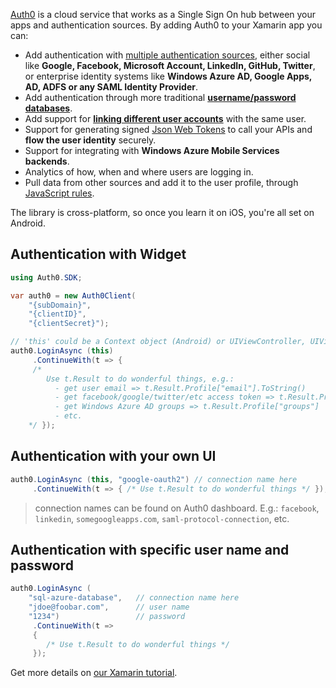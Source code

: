 [Auth0](http://developers.auth0.com) is a cloud service that works as a Single Sign On hub between your apps and authentication sources. By adding Auth0 to your Xamarin app you can:

* Add authentication with [multiple authentication sources](https://docs.auth0.com/identityproviders), either social like **Google, Facebook, Microsoft Account, LinkedIn, GitHub, Twitter**, or enterprise identity systems like **Windows Azure AD, Google Apps, AD, ADFS or any SAML Identity Provider**. 
* Add authentication through more traditional **[username/password databases](https://docs.auth0.com/mysql-connection-tutorial)**.
* Add support for **[linking different user accounts](https://docs.auth0.com/link-accounts)** with the same user.
* Support for generating signed [Json Web Tokens](https://docs.auth0.com/jwt) to call your APIs and **flow the user identity** securely.
* Support for integrating with **Windows Azure Mobile Services backends**.
* Analytics of how, when and where users are logging in.
* Pull data from other sources and add it to the user profile, through [JavaScript rules](https://docs.auth0.com/rules).

The library is cross-platform, so once you learn it on iOS, you're all set on Android.

## Authentication with Widget

```csharp
using Auth0.SDK;

var auth0 = new Auth0Client(
	"{subDomain}",
	"{clientID}",
	"{clientSecret}");

// 'this' could be a Context object (Android) or UIViewController, UIView, UIBarButtonItem (iOS)
auth0.LoginAsync (this)
	 .ContinueWith(t => { 
	 /* 
	    Use t.Result to do wonderful things, e.g.: 
	      - get user email => t.Result.Profile["email"].ToString()
	      - get facebook/google/twitter/etc access token => t.Result.Profile["identities"][0]["access_token"]
	      - get Windows Azure AD groups => t.Result.Profile["groups"]
	      - etc.
	*/ });
```

## Authentication with your own UI

```csharp
auth0.LoginAsync (this, "google-oauth2") // connection name here
	 .ContinueWith(t => { /* Use t.Result to do wonderful things */ });
```

> connection names can be found on Auth0 dashboard. E.g.: `facebook`, `linkedin`, `somegoogleapps.com`, `saml-protocol-connection`, etc.

## Authentication with specific user name and password

```csharp
auth0.LoginAsync (
	"sql-azure-database", 	// connection name here
	"jdoe@foobar.com", 		// user name
	"1234")					// password
	 .ContinueWith(t => 
	 { 
	 	/* Use t.Result to do wonderful things */ 
 	 });
```

Get more details on [our Xamarin tutorial](https://docs.auth0.com/xamarin-tutorial).
